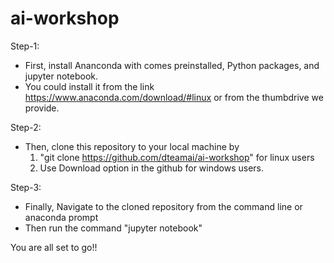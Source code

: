 # ai-workshop
Step-1:<br>
  * First, install Ananconda with comes preinstalled, Python packages, and jupyter notebook.<br>
  * You could install it from the link https://www.anaconda.com/download/#linux or from the thumbdrive we provide.<br>
  
Step-2:<br>
  * Then, clone this repository to your local machine by<br>
    1. "git clone https://github.com/dteamai/ai-workshop" for linux users<br>
    2. Use Download option in the github for windows users.<br>
    
Step-3:<br>
  * Finally, Navigate to the cloned repository from the command line or anaconda prompt<br>
  * Then run the command "jupyter notebook"<br>
  
You are all set to go!!
    
  
